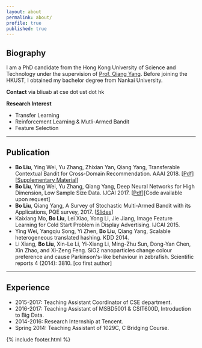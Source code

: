 ```yaml
---
layout: about
permalink: about/
profile: true
published: true
---
```


## Biography
I am a PhD candidate from the Hong Kong University of Science and Technology under the supervision of [Prof. Qiang Yang](http://www.cse.ust.hk/~qyang/). Before joining the HKUST, I obtained my bachelor degree from Nankai University.

**Contact** via bliuab at cse dot ust dot hk

**Research Interest**

- Transfer Learning
- Reinforcement Learning & Mutli-Armed Bandit
- Feature Selection

---

## Publication

- **Bo Liu**, Ying Wei, Yu Zhang, Zhixian Yan, Qiang Yang, Transferable Contextual Bandit for Cross-Domain Recommendation. AAAI 2018. [[Pdf](http://www.cse.ust.hk/~bliuab/files/aaai_trUCB.pdf)][[Supplementary Material](http://www.cse.ust.hk/~bliuab/files/aaai_TCB_supp.pdf)]
- **Bo Liu**, Ying Wei, Yu Zhang, Qiang Yang, Deep Neural Networks for High Dimension, Low Sample Size Data. IJCAI 2017. [[Pdf](https://www.ijcai.org/proceedings/2017/0318.pdf)][Code available upon request]
- **Bo Liu**, Qiang Yang, A Survey of Stochastic Multi-Armed Bandit with its Applications, PQE survey, 2017. [[Slides](http://www.cse.ust.hk/~bliuab/files/PQE_BoLiu_MAB_print2.pdf)]
- Kaixiang Mo, **Bo Liu**, Lei Xiao, Yong Li, Jie Jiang, Image Feature Learning for Cold Start Problem in Display Advertising. IJCAI 2015.
- Ying Wei, Yangqiu Song, Yi Zhen, **Bo Liu**, Qiang Yang, Scalable heterogeneous translated hashing. KDD 2014.
- Li Xiang, **Bo Liu**, Xin-Le Li, Yi-Xiang Li, Ming-Zhu Sun, Dong-Yan Chen, Xin Zhao, and Xi-Zeng Feng. SiO2 nanoparticles change colour preference and cause Parkinson's-like behaviour in zebrafish. Scientific reports 4 (2014): 3810. [co first author]

---

## Experience

- 2015-2017: Teaching Assistant Coordinator of CSE department.
- 2016-2017: Teaching Assistant of MSBD5001 & CSIT600D, Introduction to Big Data.
- 2014-2016: Research Internship at Tencent.
- Spring 2014: Teaching Assistant of 1029C, C Bridging Course.

{% include footer.html %}
